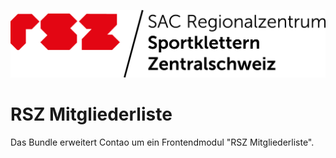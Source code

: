 ![Alt text](src/Resources/public/rsz-logo.png?raw=true "logo")


# RSZ Mitgliederliste
Das Bundle erweitert Contao um ein Frontendmodul "RSZ Mitgliederliste".
